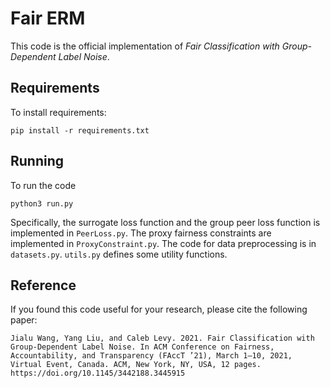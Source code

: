 # Fair ERM

This code is the official implementation of *Fair Classification with Group-Dependent Label Noise*.

## Requirements

To install requirements:

```
pip install -r requirements.txt
```

## Running

To run the code

```
python3 run.py
```

Specifically, the surrogate loss function and the group peer loss function is implemented in `PeerLoss.py`.
The proxy fairness constraints are implemented in `ProxyConstraint.py`. The code for data preprocessing is 
in `datasets.py`. `utils.py` defines some utility functions.

## Reference

If you found this code useful for your research, please cite the following paper:

```
Jialu Wang, Yang Liu, and Caleb Levy. 2021. Fair Classification with Group-Dependent Label Noise. In ACM Conference on Fairness, Accountability, and Transparency (FAccT ’21), March 1–10, 2021, Virtual Event, Canada. ACM, New York, NY, USA, 12 pages. https://doi.org/10.1145/3442188.3445915
```
